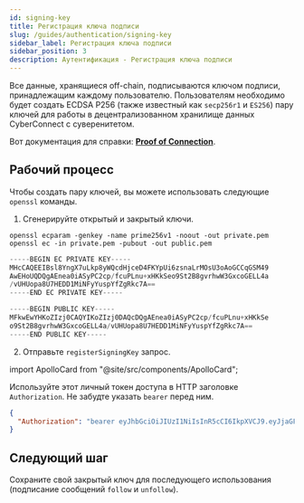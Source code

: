 ```yaml
---
id: signing-key
title: Регистрация ключа подписи
slug: /guides/authentication/signing-key
sidebar_label: Регистрация ключа подписи
sidebar_position: 3
description: Аутентификация - Регистрация ключа подписи
---
```


Все данные, хранящиеся off-chain, подписываются ключом подписи, принадлежащим каждому пользователю. Пользователям необходимо будет создать ECDSA P256 (также известный как `secp256r1` и `ES256`) пару ключей для работы в децентрализованном хранилище данных CyberConnect с суверенитетом.

Вот документация для справки: [**Proof of Connection**](/V1/protocol/proof-of-connection/).

## Рабочий процесс

Чтобы создать пару ключей, вы можете использовать следующие `openssl` команды.

1. Сгенерируйте открытый и закрытый ключи.

```
openssl ecparam -genkey -name prime256v1 -noout -out private.pem
openssl ec -in private.pem -pubout -out public.pem
```

```js
-----BEGIN EC PRIVATE KEY-----
MHcCAQEEIBsl8YngX7uLkp8yWQcdHjceD4FKYpUi6zsnaLrMOsU3oAoGCCqGSM49
AwEHoUQDQgAEnea0iASyPC2cp/fcuPLnu+xHKkSeo9St2B8gvrhwW3GxcoGELL4a
/vUHUopa8U7HEDD1MiNFyYuspYfZgRkc7A==
-----END EC PRIVATE KEY-----

-----BEGIN PUBLIC KEY-----
MFkwEwYHKoZIzj0CAQYIKoZIzj0DAQcDQgAEnea0iASyPC2cp/fcuPLnu+xHKkSe
o9St2B8gvrhwW3GxcoGELL4a/vUHUopa8U7HEDD1MiNFyYuspYfZgRkc7A==
-----END PUBLIC KEY-----
```

2. Отправьте `registerSigningKey` запрос.

import ApolloCard from "@site/src/components/ApolloCard";

<ApolloCard queryName="registerSigningKey" />

Используйте этот личный токен доступа в HTTP заголовке `Authorization`. Не забудте указать `bearer` перед ним.

```json
{
  "Authorization": "bearer eyJhbGciOiJIUzI1NiIsInR5cCI6IkpXVCJ9.eyJjaGFpbl9pZCI6MSwiZG9tYWluIjoiY3liZXJjb25uZWN0Lm1lIiwiYWRkcmVzcyI6IjB4OTI3ZjM1NTExNzcyMWUwRThBN2I1ZUEyMDAwMmI2NUI4YTU1MTg5MCIsImlzcyI6IkN5YmVyQ29ubmVjdCIsImV4cCI6MTY2NTA4NDU2MywiaWF0IjoxNjYyNDkyNTYzfQ.X3Y-gTTnsmpNRqkZ3vAAv3UOnHBb5WH5EZ2sOcJRPnw"
}
```

## Следующий шаг

Сохраните свой закрытый ключ для последующего использования (подписание сообщений `follow` и `unfollow`).
